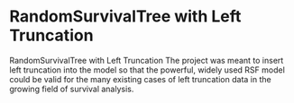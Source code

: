 # RandomSurvivalTree with Left Truncation
RandomSurvivalTree with Left Truncation
The project was meant to insert left truncation into the model so that the powerful, widely used RSF model could be valid for the many existing cases of left truncation data in the growing field of survival analysis.
